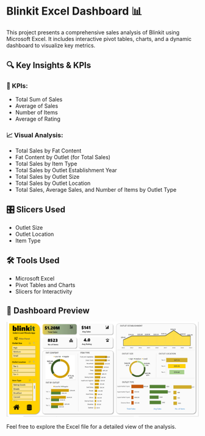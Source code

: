 # Blinkit Excel Dashboard 📊

This project presents a comprehensive sales analysis of Blinkit using Microsoft Excel. It includes interactive pivot tables, charts, and a dynamic dashboard to visualize key metrics.

## 🔍 Key Insights & KPIs

### 📌 KPIs:
- Total Sum of Sales
- Average of Sales
- Number of Items
- Average of Rating

### 📈 Visual Analysis:
- Total Sales by Fat Content
- Fat Content by Outlet (for Total Sales)
- Total Sales by Item Type
- Total Sales by Outlet Establishment Year
- Total Sales by Outlet Size
- Total Sales by Outlet Location
- Total Sales, Average Sales, and Number of Items by Outlet Type


## 🎛 Slicers Used
- Outlet Size
- Outlet Location
- Item Type


## 🛠 Tools Used

- Microsoft Excel
- Pivot Tables and Charts
- Slicers for Interactivity


## 📸 Dashboard Preview

![Dashboard Screenshot](blinkit_dashboard.png)


Feel free to explore the Excel file for a detailed view of the analysis.
